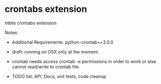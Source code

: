 # crontabs extension

lnbits crontabs extension

Notes: 

- Additional Requirements: python-crontab==3.0.0
- draft: running on OSX only at the moment. 
- crontab needs access crontab -e permissions in order to work or else cannot read/write to crontab file. 

- TODO list: API, Docs, unit tests, code cleanup